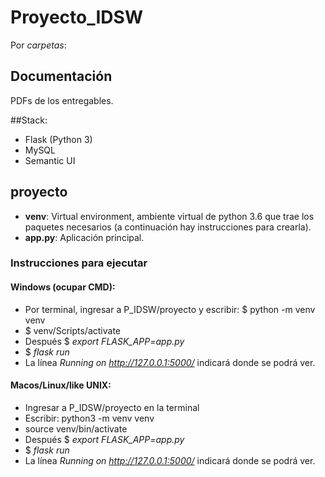# Proyecto_IDSW

Por _carpetas_:

## Documentación

PDFs de los entregables.

##Stack:

* Flask (Python 3)
* MySQL
* Semantic UI

## proyecto

* **venv**: Virtual environment, ambiente virtual de python 3.6 que trae los paquetes necesarios (a continuación hay instrucciones para crearla).
* **app.py**: Aplicación principal.

### Instrucciones para ejecutar

#### Windows (ocupar CMD):

* Por terminal, ingresar a P_IDSW/proyecto y escribir: $ python -m venv venv
* $ venv/Scripts/activate
* Después $ _export FLASK_APP=app.py_
* $ _flask run_
* La línea _Running on http://127.0.0.1:5000/_ indicará donde se podrá ver.

#### Macos/Linux/like UNIX:

* Ingresar a P_IDSW/proyecto en la terminal
* Escribir: python3 -m venv venv
* source venv/bin/activate
* Después $ _export FLASK_APP=app.py_
* $ _flask run_
* La línea _Running on http://127.0.0.1:5000/_ indicará donde se podrá ver.
